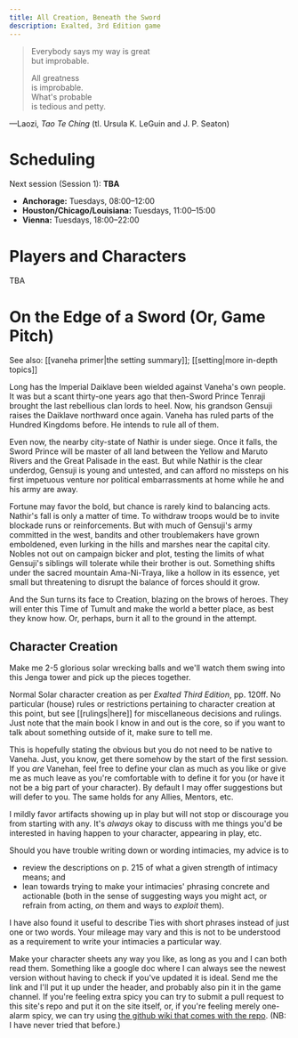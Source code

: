 ```yaml
---
title: All Creation, Beneath the Sword
description: Exalted, 3rd Edition game
---
```

> Everybody says my way is great  
> but improbable.
> 
> All greatness  
> is improbable.  
> What's probable  
> is tedious and petty.

—Laozi, *Tao Te Ching* (tl. Ursula K. LeGuin and J. P. Seaton)

# Scheduling

Next session (Session 1): **TBA**
- **Anchorage:** Tuesdays, 08:00–12:00
- **Houston/Chicago/Louisiana:** Tuesdays, 11:00–15:00
- **Vienna:** Tuesdays, 18:00–22:00

# Players and Characters

TBA

# On the Edge of a Sword (Or, Game Pitch)

See also: [[vaneha primer|the setting summary]]; [[setting|more in-depth topics]]

Long has the Imperial Daiklave been wielded against Vaneha's own people. It was but a scant thirty-one years ago that then-Sword Prince Tenraji brought the last rebellious clan lords to heel. Now, his grandson Gensuji raises the Daiklave northward once again. Vaneha has ruled parts of the Hundred Kingdoms before. He intends to rule all of them.

Even now, the nearby city-state of Nathir is under siege. Once it falls, the Sword Prince will be master of all land between the Yellow and Maruto Rivers and the Great Palisade in the east. But while Nathir is the clear underdog, Gensuji is young and untested, and can afford no missteps on his first impetuous venture nor political embarrassments at home while he and his army are away.

Fortune may favor the bold, but chance is rarely kind to balancing acts. Nathir's fall is only a matter of time. To withdraw troops would be to invite blockade runs or reinforcements. But with much of Gensuji's army committed in the west, bandits and other troublemakers have grown emboldened, even lurking in the hills and marshes near the capital city. Nobles not out on campaign bicker and plot, testing the limits of what Gensuji's siblings will tolerate while their brother is out. Something shifts under the sacred mountain Ama-Ni-Traya, like a hollow in its essence, yet small but threatening to disrupt the balance of forces should it grow.

And the Sun turns its face to Creation, blazing on the brows of heroes. They will enter this Time of Tumult and make the world a better place, as best they know how. Or, perhaps, burn it all to the ground in the attempt.

## Character Creation

Make me 2-5 glorious solar wrecking balls and we'll watch them swing into this Jenga tower and pick up the pieces together.

Normal Solar character creation as per *Exalted Third Edition*, pp. 120ff. No particular (house) rules or restrictions pertaining to character creation at this point, but see [[rulings|here]] for miscellaneous decisions and rulings. Just note that the main book I know in and out is the core, so if you want to talk about something outside of it, make sure to tell me.

This is hopefully stating the obvious but you do not need to be native to Vaneha. Just, you know, get there somehow by the start of the first session. If you *are* Vanehan, feel free to define your clan as much as you like or give me as much leave as you're comfortable with to define it for you (or have it not be a big part of your character). By default I may offer suggestions but will defer to you. The same holds for any Allies, Mentors, etc.

I mildly favor artifacts showing up in play but will not stop or discourage you from starting with any. It's *always* okay to discuss with me things you'd be interested in having happen to your character, appearing in play, etc.

Should you have trouble writing down or wording intimacies, my advice is to
- review the descriptions on p. 215 of what a given strength of intimacy means; and
- lean towards trying to make your intimacies' phrasing concrete and actionable (both in the sense of suggesting ways you might act, or refrain from acting, *on* them and ways to *exploit* them).

I have also found it useful to describe Ties with short phrases instead of just one or two words. Your mileage may vary and this is not to be understood as a requirement to write your intimacies a particular way.

Make your character sheets any way you like, as long as you and I can both read them. Something like a google doc where I can always see the newest version without having to check if you've updated it is ideal. Send me the link and I'll put it up under the header, and probably also pin it in the game channel. If you're feeling extra spicy you can try to submit a pull request to this site's repo and put it on the site itself, or, if you're feeling merely one-alarm spicy, we can try using [the github wiki that comes with the repo](https://github.com/LittleJustices/ex3-vaneha/wiki). (NB: I have never tried that before.)